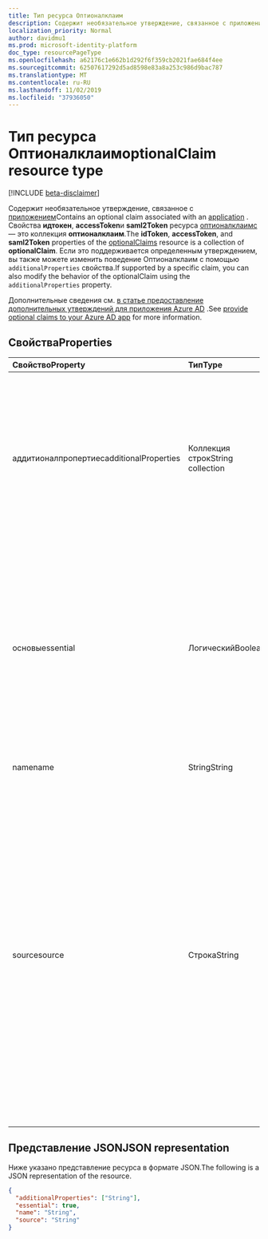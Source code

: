 ```yaml
---
title: Тип ресурса Оптионалклаим
description: Содержит необязательное утверждение, связанное с приложением.
localization_priority: Normal
author: davidmu1
ms.prod: microsoft-identity-platform
doc_type: resourcePageType
ms.openlocfilehash: a62176c1e662b1d292f6f359cb2021fae684f4ee
ms.sourcegitcommit: 62507617292d5ad8598e83a8a253c986d9bac787
ms.translationtype: MT
ms.contentlocale: ru-RU
ms.lasthandoff: 11/02/2019
ms.locfileid: "37936050"
---
```

# <a name="optionalclaim-resource-type"></a><span data-ttu-id="e4c3f-103">Тип ресурса Оптионалклаим</span><span class="sxs-lookup"><span data-stu-id="e4c3f-103">optionalClaim resource type</span></span>

[!INCLUDE [beta-disclaimer](../../includes/beta-disclaimer.md)]

<span data-ttu-id="e4c3f-104">Содержит необязательное утверждение, связанное с [приложением](application.md)</span><span class="sxs-lookup"><span data-stu-id="e4c3f-104">Contains an optional claim associated with an [application](application.md)</span></span> <!-- or a service principal --><span data-ttu-id="e4c3f-105">.</span><span class="sxs-lookup"><span data-stu-id="e4c3f-105"></span></span> <span data-ttu-id="e4c3f-106">Свойства **идтокен**, **accessToken**и **saml2Token** ресурса [оптионалклаимс](optionalclaims.md) — это коллекция **оптионалклаим**.</span><span class="sxs-lookup"><span data-stu-id="e4c3f-106">The **idToken**, **accessToken**, and **saml2Token** properties of the [optionalClaims](optionalclaims.md) resource is a collection of **optionalClaim**.</span></span> <span data-ttu-id="e4c3f-107">Если это поддерживается определенным утверждением, вы также можете изменить поведение Оптионалклаим с помощью `additionalProperties` свойства.</span><span class="sxs-lookup"><span data-stu-id="e4c3f-107">If supported by a specific claim, you can also modify the behavior of the optionalClaim using the `additionalProperties` property.</span></span> 

<span data-ttu-id="e4c3f-108">Дополнительные сведения см. [в статье предоставление дополнительных утверждений для приложения Azure AD](https://docs.microsoft.com/azure/active-directory/develop/active-directory-optional-claims) .</span><span class="sxs-lookup"><span data-stu-id="e4c3f-108">See [provide optional claims to your Azure AD app](https://docs.microsoft.com/azure/active-directory/develop/active-directory-optional-claims) for more information.</span></span>

## <a name="properties"></a><span data-ttu-id="e4c3f-109">Свойства</span><span class="sxs-lookup"><span data-stu-id="e4c3f-109">Properties</span></span>

| <span data-ttu-id="e4c3f-110">Свойство</span><span class="sxs-lookup"><span data-stu-id="e4c3f-110">Property</span></span>     | <span data-ttu-id="e4c3f-111">Тип</span><span class="sxs-lookup"><span data-stu-id="e4c3f-111">Type</span></span>        | <span data-ttu-id="e4c3f-112">Описание</span><span class="sxs-lookup"><span data-stu-id="e4c3f-112">Description</span></span> |
|:-------------|:------------|:------------|
|<span data-ttu-id="e4c3f-113">аддитионалпропертиес</span><span class="sxs-lookup"><span data-stu-id="e4c3f-113">additionalProperties</span></span>|<span data-ttu-id="e4c3f-114">Коллекция строк</span><span class="sxs-lookup"><span data-stu-id="e4c3f-114">String collection</span></span>| <span data-ttu-id="e4c3f-115">Дополнительные свойства утверждения.</span><span class="sxs-lookup"><span data-stu-id="e4c3f-115">Additional properties of the claim.</span></span> <span data-ttu-id="e4c3f-116">Если свойство существует в этой коллекции, оно изменяет поведение необязательного утверждения, указанного в свойстве Name.</span><span class="sxs-lookup"><span data-stu-id="e4c3f-116">If a property exists in this collection, it modifies the behavior of the optional claim specified in the name property.</span></span> |
|<span data-ttu-id="e4c3f-117">основы</span><span class="sxs-lookup"><span data-stu-id="e4c3f-117">essential</span></span>|<span data-ttu-id="e4c3f-118">Логический</span><span class="sxs-lookup"><span data-stu-id="e4c3f-118">Boolean</span></span>| <span data-ttu-id="e4c3f-119">Если задано значение true, то требование, заданное клиентом, необходимо, чтобы обеспечить гладкую авторизацию для конкретной задачи, запрашиваемой конечным пользователем.</span><span class="sxs-lookup"><span data-stu-id="e4c3f-119">If the value is true, the claim specified by the client is necessary to ensure a smooth authorization experience for the specific task requested by the end user.</span></span> <span data-ttu-id="e4c3f-120">Значение по умолчанию  false.</span><span class="sxs-lookup"><span data-stu-id="e4c3f-120">The default value is false.</span></span>|
|<span data-ttu-id="e4c3f-121">name</span><span class="sxs-lookup"><span data-stu-id="e4c3f-121">name</span></span>|<span data-ttu-id="e4c3f-122">String</span><span class="sxs-lookup"><span data-stu-id="e4c3f-122">String</span></span>| <span data-ttu-id="e4c3f-123">Имя необязательного утверждения.</span><span class="sxs-lookup"><span data-stu-id="e4c3f-123">The name of the optional claim.</span></span> |
|<span data-ttu-id="e4c3f-124">source</span><span class="sxs-lookup"><span data-stu-id="e4c3f-124">source</span></span>|<span data-ttu-id="e4c3f-125">Строка</span><span class="sxs-lookup"><span data-stu-id="e4c3f-125">String</span></span>| <span data-ttu-id="e4c3f-126">Источник утверждения (объект каталога).</span><span class="sxs-lookup"><span data-stu-id="e4c3f-126">The source (directory object) of the claim.</span></span> <span data-ttu-id="e4c3f-127">В свойствах расширения существуют предопределенные утверждения и пользовательские утверждения.</span><span class="sxs-lookup"><span data-stu-id="e4c3f-127">There are predefined claims and user-defined claims from extension properties.</span></span> <span data-ttu-id="e4c3f-128">Если исходное значение равно null, утверждение является предварительно определенным необязательным утверждением.</span><span class="sxs-lookup"><span data-stu-id="e4c3f-128">If the source value is null, the claim is a predefined optional claim.</span></span> <span data-ttu-id="e4c3f-129">Если исходное значение — User, то значение свойства Name — это свойство Extension объекта User.</span><span class="sxs-lookup"><span data-stu-id="e4c3f-129">If the source value is user, the value in the name property is the extension property from the user object.</span></span> |

## <a name="json-representation"></a><span data-ttu-id="e4c3f-130">Представление JSON</span><span class="sxs-lookup"><span data-stu-id="e4c3f-130">JSON representation</span></span>

<span data-ttu-id="e4c3f-131">Ниже указано представление ресурса в формате JSON.</span><span class="sxs-lookup"><span data-stu-id="e4c3f-131">The following is a JSON representation of the resource.</span></span>

<!-- {
  "blockType": "resource",
  "optionalProperties": [

  ],
  "@odata.type": "microsoft.graph.optionalClaim",
  "baseType": null
}-->

```json
{
  "additionalProperties": ["String"],
  "essential": true,
  "name": "String",
  "source": "String"
}
```

<!-- uuid: 16cd6b66-4b1a-43a1-adaf-3a886856ed98
2019-02-04 14:57:30 UTC -->
<!-- {
  "type": "#page.annotation",
  "description": "optionalClaim resource",
  "keywords": "",
  "section": "documentation",
  "tocPath": ""
}-->
